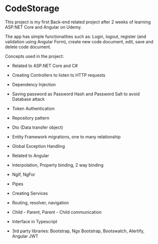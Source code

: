 # CodeStorage
This project is my first Back-end related project after 2 weeks of learning ASP.NET Core and Angular on Udemy.

The app has simple functionalities such as: Login, logout, register (and validation using Angular Form), create new code document, edit, save and delete code document.

Concepts used in the project:

- Related to ASP.NET Core and C#

+ Creating Controllers to listen to HTTP requests

+ Dependency Injection

+ Saving password as Password Hash and Password Salt to avoid Database attack

+ Token Authentication

+ Repository pattern

+ Dto (Data transfer object)

+ Entity Framework migrations, one to many relationship

+ Global Exception Handling

- Related to Angular

+ Interpolation, Property binding, 2 way binding

+ NgIf, NgFor

+ Pipes

+ Creating Services

+ Routing, resolver, navigation

+ Child - Parent, Parent - Child communication

+ Interface in Typescript

- 3rd party libraries: Bootstrap, Ngx Bootstrap, Bootswatch, Alertify, Angular JWT
